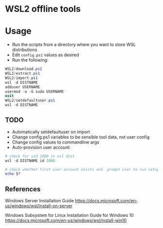 # WSL2 offline tools

# Usage

- Run the scripts from a directory where you want to store WSL distributions
- Edit `config.ps1` values as desired
- Run the following:

```powershell
WSL2/download.ps1
WSL2/extract.ps1
WSL2/import.ps1
wsl -d DISTNAME
adduser USERNAME
usermod -a -G sudo USERNAME
exit
WSL2/setdefaultuser.ps1
wsl -d DISTNAME
```

## TODO

- Automatically setdefaultuser on import
- Change config.ps1 variables to be sensible tool data, not user config
- Change config values to commandline args
- Auto-provision user account:

```powershell
# check for uid 1000 in wsl dist
wsl -d DISTNAME id 1000

# check whether first user account exists and  prompt user to run setupuser.ps1 or something
echo $?

```


## References

Windows Server Installation Guide
https://docs.microsoft.com/en-us/windows/wsl/install-on-server

Windows Subsystem for Linux Installation Guide for Windows 10
https://docs.microsoft.com/en-us/windows/wsl/install-win10

